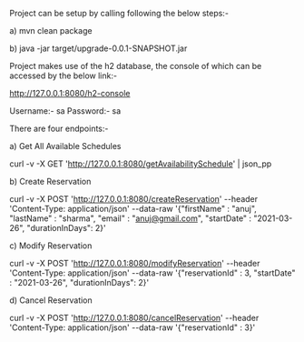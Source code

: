 Project can be setup by calling following the below steps:-

a) mvn clean package

b) java -jar target/upgrade-0.0.1-SNAPSHOT.jar


Project makes use of the h2 database, the console of which can be accessed by the below link:-

http://127.0.0.1:8080/h2-console

Username:-  sa
Password:-  sa


There are four endpoints:-

a) Get All Available Schedules

curl -v -X GET 'http://127.0.0.1:8080/getAvailabilitySchedule' | json_pp

b) Create Reservation

curl -v -X POST 'http://127.0.0.1:8080/createReservation' --header 'Content-Type: application/json' --data-raw '{"firstName" : "anuj", "lastName" : "sharma", "email" : "anuj@gmail.com", "startDate" : "2021-03-26", "durationInDays": 2}'

c) Modify Reservation

curl -v -X POST 'http://127.0.0.1:8080/modifyReservation' --header 'Content-Type: application/json'  --data-raw '{"reservationId" : 3, "startDate" : "2021-03-26", "durationInDays": 2}'

d) Cancel Reservation

curl -v -X POST 'http://127.0.0.1:8080/cancelReservation' --header 'Content-Type: application/json'  --data-raw '{"reservationId" : 3}'

